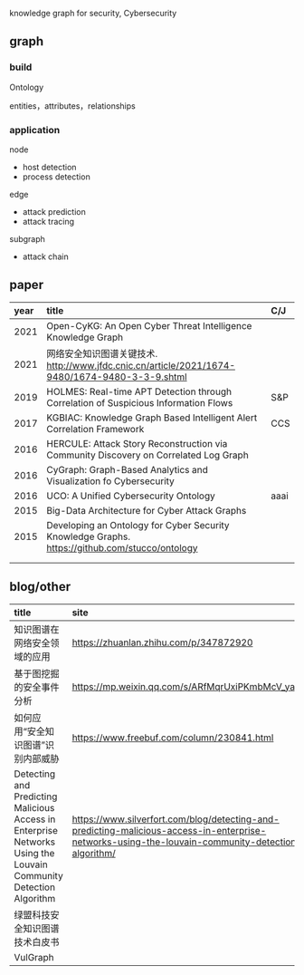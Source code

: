 knowledge graph for security, Cybersecurity

## graph

### build

Ontology

entities，attributes，relationships

### application

node

- host detection
- process detection

edge

- attack prediction
- attack tracing

subgraph

- attack chain



## paper

| year | title                                                        | C/J  |
| :--- | :----------------------------------------------------------- | :--- |
| 2021 | Open-CyKG: An Open Cyber Threat Intelligence Knowledge Graph |      |
| 2021 | 网络安全知识图谱关键技术. http://www.jfdc.cnic.cn/article/2021/1674-9480/1674-9480-3-3-9.shtml |      |
| 2019 | HOLMES: Real-time APT Detection through Correlation of Suspicious Information Flows | S&P  |
| 2017 | KGBIAC: Knowledge Graph Based Intelligent Alert Correlation Framework | CCS  |
| 2016 | HERCULE: Attack Story Reconstruction via Community Discovery on Correlated Log Graph |      |
| 2016 | CyGraph: Graph-Based Analytics and Visualization fo Cybersecurity |      |
| 2016 | UCO: A Unified Cybersecurity Ontology                        | aaai |
| 2015 | Big-Data Architecture for Cyber Attack Graphs                |      |
| 2015 | Developing an Ontology for Cyber Security Knowledge Graphs. https://github.com/stucco/ontology |      |
|      |                                                              |      |
|      |                                                              |      |

## blog/other

| title                                                        | site                                                         |
| :----------------------------------------------------------- | :----------------------------------------------------------- |
| 知识图谱在网络安全领域的应用                                 | https://zhuanlan.zhihu.com/p/347872920                       |
| 基于图挖掘的安全事件分析                                     | https://mp.weixin.qq.com/s/ARfMqrUxiPKmbMcV_yaluw            |
| 如何应用“安全知识图谱”识别内部威胁                           | https://www.freebuf.com/column/230841.html                   |
| Detecting and Predicting Malicious Access in Enterprise Networks Using the Louvain Community Detection Algorithm | https://www.silverfort.com/blog/detecting-and-predicting-malicious-access-in-enterprise-networks-using-the-louvain-community-detection-algorithm/ |
| 绿盟科技安全知识图谱技术白皮书                               |                                                              |
|VulGraph||

